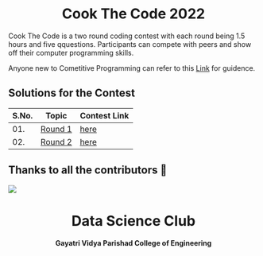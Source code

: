 <h1 align="center">Cook The Code 2022</h1>

Cook The Code is a two round coding contest with each round being 1.5 hours and five qquestions. Participants can compete with peers and show off their computer programming skills.

Anyone new to Cometitive Programming can refer to this [Link](https://ymodepalli.hashnode.dev/give-your-1st-coding-contest) for guidence.

## Solutions for the Contest

| S.No. | Topic | Contest Link
|---|--------------|--------|
|01. | [Round 1](/1st%20round) | [here](https://www.hackerrank.com/cook-the-code-1) |
|02. | [Round 2](/2nd%20round) | [here](https://www.hackerrank.com/cook-the-code-2) |


## Thanks to all the contributors 💖
<a href="https://github.com/GVP-DS-Club/Cook-The-Code/graphs/contributors">
  <img src="https://contrib.rocks/image?repo=GVP-DS-Club/Cook-The-Code" />
</a>

<h1 align="center">Data Science Club</h1>
<h4 align="center">Gayatri Vidya Parishad College of Engineering</h4>
